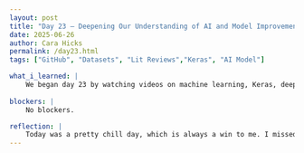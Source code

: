 ```yaml
---
layout: post
title: "Day 23 – Deepening Our Understanding of AI and Model Improvement "
date: 2025-06-26
author: Cara Hicks
permalink: /day23.html
tags: ["GitHub", "Datasets", "Lit Reviews","Keras", "AI Model"]

what_i_learned: |
    We began day 23 by watching videos on machine learning, Keras, deep learning, and related topics. The goal is to strengthen our  knowledge so that we can confidently explain these concepts to others and to prepare for next week’s symposium. We also discussed our video demo. Our main focus is on improving the accuracy of our current model, which is not  performing at the level we’re aiming to show. We did literature reviews to gain insight into how other AI models have performed and where they may have fallen short. As always, we ended the day by writing our daily blog post. 
    
blockers: |
    No blockers.

reflection: |
    Today was a pretty chill day, which is always a win to me. I missed yesterday, but thankfully I didn’t fall too far behind. My group helped catch me up on the new topics I missed, which I really appreciated. I have mixed feelings about the presentation being pushed back to next week. On one hand, I had mentally prepared myself for presenting on Friday. On the other hand, I’m choosing to see it as extra time to practice and make sure I can explain everything clearly and confidently.
---
```


